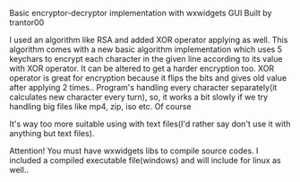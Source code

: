 Basic encryptor-decryptor implementation with wxwidgets GUI Built by trantor00

I used an algorithm like RSA and added XOR operator applying as well. This algorithm comes with a new basic algorithm implementation which uses 5 keychars to encrypt each character in the given line according to its value with XOR operator. It can be altered to get a harder encryption too. XOR operator is great for encryption because it flips the bits and gives old value after applying 2 times.. Program's handling every character separately(it calculates new character every turn), so, it works a bit slowly if we try handling big files like mp4, zip, iso etc. Of course

It's way too more suitable using with text files(I'd rather say don't use it with anything but text files).

Attention! You must have wxwidgets libs to compile source codes. I included a compiled executable file(windows) and will include for linux as well..